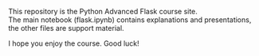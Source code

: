This repository is the Python Advanced Flask course site.   
The main notebook (flask.ipynb) contains explanations and presentations, the other files are support material.

I hope you enjoy the course. Good luck!
